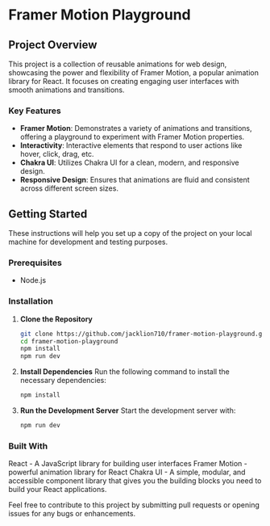 # Framer Motion Playground

## Project Overview

This project is a collection of reusable animations for web design, showcasing the power and flexibility of Framer Motion, a popular animation library for React. It focuses on creating engaging user interfaces with smooth animations and transitions.

### Key Features

- **Framer Motion**: Demonstrates a variety of animations and transitions, offering a playground to experiment with Framer Motion properties.
- **Interactivity**: Interactive elements that respond to user actions like hover, click, drag, etc.
- **Chakra UI**: Utilizes Chakra UI for a clean, modern, and responsive design.
- **Responsive Design**: Ensures that animations are fluid and consistent across different screen sizes.

## Getting Started

These instructions will help you set up a copy of the project on your local machine for development and testing purposes.

### Prerequisites

- Node.js

### Installation

1. **Clone the Repository**

   ```bash
   git clone https://github.com/jacklion710/framer-motion-playground.git
   cd framer-motion-playground
   npm install
   npm run dev
   ```

2. **Install Dependencies**
Run the following command to install the necessary dependencies:

    ```bash
    npm install
    ```
3. **Run the Development Server**
Start the development server with:

    ```bash
    npm run dev
    ```

### Built With
React - A JavaScript library for building user interfaces
Framer Motion -  powerful animation library for React
Chakra UI - A simple, modular, and accessible component library that gives you the building blocks you need to build your React applications.

Feel free to contribute to this project by submitting pull requests or opening issues for any bugs or enhancements.